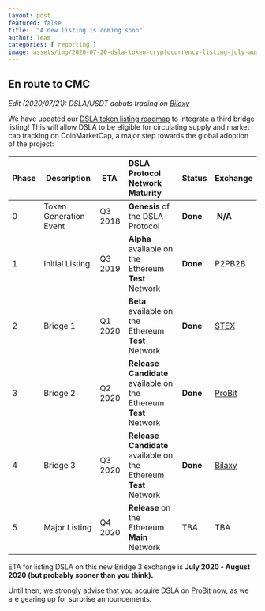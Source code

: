 ```yaml
---
layout: post
featured: false
title:  "A new listing is coming soon"
author: Team
categories: [ reporting ]
image: assets/img/2020-07-20-dsla-token-cryptocurrency-listing-july-august-2020.jpg
---
```


## En route to CMC

*Edit (2020/07/21): DSLA/USDT debuts trading on [Bilaxy](https://bilaxy.com/trade/DSLA_USDT)*

We have updated our [DSLA token listing roadmap](https://blog.stacktical.com/reporting/2019/12/16/stacktical-dsla-token-listing-roadmap.html) to integrate a third bridge listing! This will allow DSLA to be eligible for circulating supply and market cap tracking on CoinMarketCap, a major step towards the global adoption of the project:

| Phase        | Description           | ETA           | DSLA Protocol Network Maturity | Status           | Exchange 
| :------------- | :------------- | :------------- | :------------- | :------------- | :------------- |
| 0 | Token Generation Event| Q3 2018 | **Genesis** of the DSLA Protocol | **Done** | **N/A**
| 1 | Initial Listing | Q3 2019 | **Alpha** available on the Ethereum **Test** Network | **Done** | P2PB2B
| 2 | Bridge 1 | Q1 2020 | **Beta** available on the Ethereum **Test** Network  | **Done** | [STEX](https://app.stex.com/en/trade/pair/ETH/DSLA/1)
| 3 | Bridge 2 | Q2 2020 | **Release Candidate** available on the Ethereum **Test** Network  | **Done** | [ProBit](https://www.probit.com/app/exchange/DSLA-USDT)
| 4 | Bridge 3 | Q3 2020 | **Release Candidate** available on the Ethereum **Test** Network  | **Done**  | [Bilaxy](https://bilaxy.com/trade/DSLA_USDT)
| 5 | Major Listing | Q4 2020 | **Release** on the Ethereum **Main** Network | TBA | TBA

ETA for listing DSLA on this new Bridge 3 exchange is **July 2020 - August 2020 (but probably sooner than you think).**

Until then, we strongly advise that you acquire DSLA on [ProBit](https://www.probit.com/app/exchange/DSLA-USDT) now, as we are gearing up for surprise announcements.
